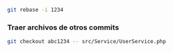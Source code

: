 ```bash
git rebase -i 1234
```
### Traer archivos de otros commits
```bash
git checkout abc1234 -- src/Service/UserService.php
```
